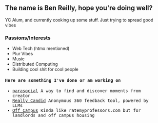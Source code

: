 ## The name is Ben Reilly, hope you're doing well?
YC Alum, and currently cooking up some stuff. Just trying to spread good vibes


### Passions/Interests
- Web Tech (htmx mentioned)
- Plur Vibes
- Music
- Distributed Computing
- Building cool shit for cool people

<samp>
  <h4>Here are something I've done or am working on</h4>
  <ul> 
    <li><a href="https://parasocial.online/">parasocial</a> A way to find and discover moments from creator</li>
    <li><a href="https://reallycandid.com/">Really Candid</a> Anonymous 360 feedback tool, powered by LLMs </li>
    <li><a href="https://github.com/ben-jamming-reilly/OffCampus">Off Campus</a> Kinda like ratemyprofessors.com but for landlords and off campus housing </li>
  </ul>
</samp>

<!--
**ben-jamming-reilly/ben-jamming-reilly** is a ✨ _special_ ✨ repository because its `README.md` (this file) appears on your GitHub profile.

Here are some ideas to get you started:

- 🔭 I’m currently working on ...
- 🌱 I’m currently learning ...
- 👯 I’m looking to collaborate on ...
- 🤔 I’m looking for help with ...
- 💬 Ask me about ...
- 📫 How to reach me: ...
- 😄 Pronouns: ...
- ⚡ Fun fact: ...
-->

